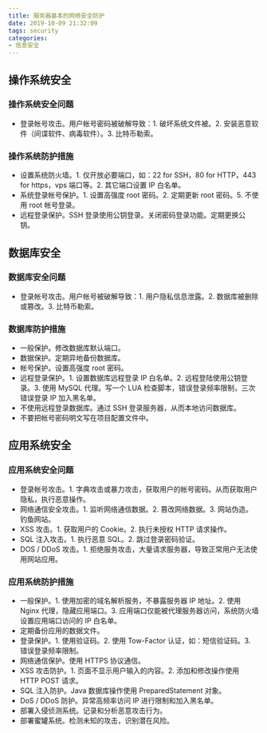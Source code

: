 ```yaml
---
title: 服务器基本的网络安全防护
date: 2019-10-09 21:32:09
tags: security
categories:
- 信息安全
---
```




## 操作系统安全

### 操作系统安全问题

- 登录帐号攻击。用户帐号密码被破解导致：1. 破坏系统文件被。2. 安装恶意软件（间谍软件、病毒软件）。3. 比特币勒索。

### 操作系统防护措施

- 设置系统防火墙。1. 仅开放必要端口，如：22 for SSH，80 for HTTP，443 for https，vps 端口等。2. 其它端口设置 IP 白名单。
- 系统登录帐号保护。1. 设置高强度 root 密码。2. 定期更新 root 密码。5. 不使用 root 帐号登录。
- 远程登录保护。SSH 登录使用公钥登录。关闭密码登录功能。定期更换公钥。



## 数据库安全

### 数据库安全问题

- 登录帐号攻击。用户帐号被破解导致：1. 用户隐私信息泄露。2. 数据库被删除或篡改。3. 比特币勒索。

### 数据库防护措施

- 一般保护。修改数据库默认端口。
- 数据保护。定期异地备份数据库。
- 帐号保护。设置高强度 root 密码。
- 远程登录保护。1. 设置数据库远程登录 IP 白名单。2. 远程登陆使用公钥登录。3. 使用 MySQL 代理。写一个 LUA 检查脚本，错误登录频率限制，三次错误登录 IP 加入黑名单。
- 不使用远程登录数据库。通过 SSH 登录服务器，从而本地访问数据库。
- 不要把帐号密码明文写在项目配置文件中。



## 应用系统安全

### 应用系统安全问题

- 登录帐号攻击。1. 字典攻击或暴力攻击，获取用户的帐号密码。从而获取用户隐私，执行恶意操作。
- 网络通信安全攻击。1. 监听网络通信数据。2. 篡改网络数据。3. 网站伪造。钓鱼网站。
- XSS 攻击。1. 获取用户的 Cookie。2. 执行未授权 HTTP 请求操作。
- SQL 注入攻击。1. 执行恶意 SQL。2. 跳过登录密码验证。
- DOS / DDoS 攻击。1. 拒绝服务攻击，大量请求服务器，导致正常用户无法使用网站应用。

### 应用系统防护措施

- 一般保护。1. 使用加密的域名解析服务，不暴露服务器 IP 地址。2. 使用 Nginx 代理，隐藏应用端口。3. 应用端口仅能被代理服务器访问，系统防火墙设置应用端口访问的 IP 白名单。
- 定期备份应用的数据文件。
- 登录保护。1. 使用验证码。2. 使用 Tow-Factor 认证，如：短信验证码。3. 错误登录频率限制。
- 网络通信保护。使用 HTTPS 协议通信。
- XSS 攻击防护。1. 页面不显示用户输入的内容。2. 添加和修改操作使用 HTTP POST 请求。
- SQL 注入防护。Java 数据库操作使用 PreparedStatement 对象。
- DoS / DDoS 防护。异常高频率访问 IP 进行限制和加入黑名单。
- 部署入侵侦测系统。记录和分析恶意攻击行为。
- 部署蜜罐系统。检测未知的攻击，识别潜在风险。